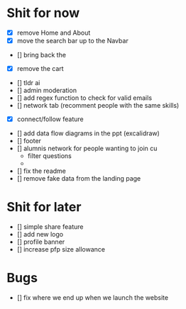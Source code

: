 # Shit for now
- [x] remove Home and About 
- [x] move the search bar up to the Navbar 
- [] bring back the 
- [x] remove the cart 
- [] tldr ai 
- [] admin moderation 
- [] add regex function to check for valid emails 
- [] network tab (recomment people with the same skills)
- [x] connect/follow feature
- [] add data flow diagrams in the ppt (excalidraw)
- [] footer
- [] alumnis network for people wanting to join cu
    - filter questions
    - 
- [] fix the readme
- [] remove fake data from the landing page

# Shit for later
- [] simple share feature
- [] add new logo
- [] profile banner
- [] increase pfp size allowance

# Bugs
- [] fix where we end up when we launch the website
